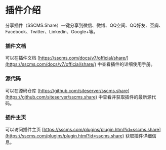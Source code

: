 # 插件介绍

分享插件（SSCMS.Share）一键分享到微信、微博、QQ空间、QQ好友、豆瓣、Facebook、Twitter、Linkedin、Google+等。

### 插件文档

可以在插件文档 [https://sscms.com/docs/v7/official/share/](https://sscms.com/docs/v7/official/share/) 中查看插件的详细使用手册。

### 源代码

可以在源码仓库 [https://github.com/siteserver/sscms.share](https://github.com/siteserver/sscms.share) 中查看并获取插件的最新源代码。

### 插件主页

可以访问插件主页 [https://sscms.com/plugins/plugin.html?id=sscms.share](https://sscms.com/plugins/plugin.html?id=sscms.share) 获取插件详细信息。